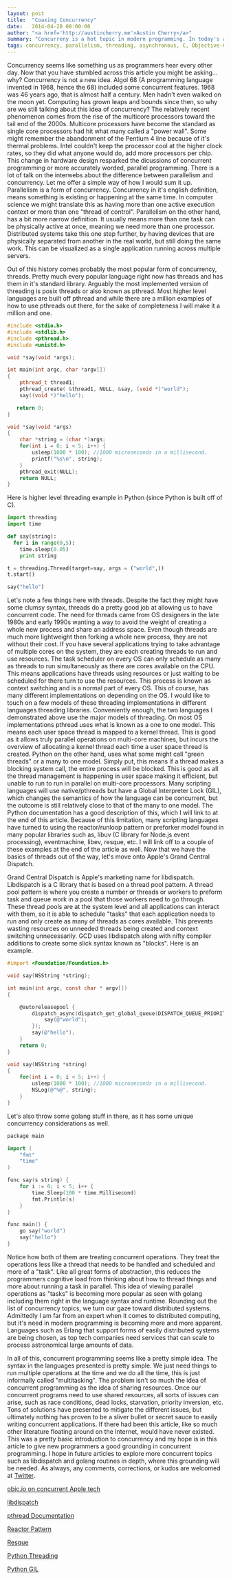 ```yaml
---
layout: post
title:  "Coaxing Concurrency"
date:   2014-04-28 08:00:00
author: "<a href='http://austincherry.me'>Austin Cherry</a>"
summary: "Concurreny is a hot topic in modern programming. In today's article we will cover some historical and possibly philosophical ideas behind concurrency. We will end our discussion with seeing how some of my favorite languages deal with the idea of concurrency."
tags: concurrency, parallelism, threading, asynchronous, C, Objective-C, Python, Go, Golang
---
```


Concurrency seems like something us as programmers hear every other day. Now that you have stumbled across this article you might be asking... why? Concurrency is not a new idea. Algol 68 (A programming language invented in 1968, hence the 68) included some concurrent features. 1968 was 46 years ago, that is almost half a century. Men hadn't even walked on the moon yet. Computing has grown leaps and bounds since then, so why are we still talking about this idea of concurrency? The relatively recent phenomenon comes from the rise of the multicore processors toward the tail end of the 2000s. Multicore processors have become the standard as single core processors had hit what many called a "power wall". Some might remember the abandonment of the Pentium 4 line because of it's thermal problems. Intel couldn't keep the processor cool at the higher clock rates, so they did what anyone would do, add more processors per chip. This change in hardware design resparked the dicussions of concurrent programming or more accurately worded, parallel programming. There is a lot of talk on the interwebs about the difference between parallelism and concurrency. Let me offer a simple way of how I would sum it up. Parallelism is a form of concurrency. Concurrency in it's english definition, means something is existing or happening at the same time. In computer science we might translate this as having more than one active execution context or more than one "thread of control". Parallelism on the other hand, has a bit more narrow definition. It usually means more than one task can be physically active at once, meaning we need more than one processor. Distributed systems take this one step further, by having devices that are physically separated from another in the real world, but still doing the same work. This can be visualized as a single application running across multiple servers.

Out of this history comes probably the most popular form of concurrency, threads. Pretty much every popular language right now has threads and has them in it's standard library. Arguably the most implemented version of threading is posix threads or also known as pthread. Most higher level languages are built off pthread and while there are a million examples of how to use pthreads out there, for the sake of completeness I will make it a million and one.

```cpp
#include <stdio.h>
#include <stdlib.h>
#include <pthread.h>
#include <unistd.h>

void *say(void *args);

int main(int argc, char *argv[])
{
    pthread_t thread1;
    pthread_create( &thread1, NULL, &say, (void *)"world");
    say((void *)"hello");

   return 0;
}

void *say(void *args)
{
    char *string = (char *)args;
    for(int i = 0; i < 5; i++) {
        usleep(1000 * 100); //1000 microseconds in a millisecond.
        printf("%s\n", string);
    }
    pthread_exit(NULL);
    return NULL;
}
```

Here is higher level threading example in Python (since Python is built off of C).

```python
import threading
import time

def say(string):
  for i in range(0,5):
    time.sleep(0.05)
    print string

t = threading.Thread(target=say, args = ("world",))
t.start()

say("hello")
```

 Let's note a few things here with threads. Despite the fact they might have some clumsy syntax, threads do a pretty good job at allowing us to have concurrent code. The need for threads came from OS designers in the late 1980s and early 1990s wanting a way to avoid the weight of creating a whole new process and share an address space. Even though threads are much more lightweight then forking a whole new process, they are not without their cost. If you have several applications trying to take advantage of multiple cores on the system, they are each creating threads to run and use resources. The task scheduler on every OS can only schedule as many as threads to run simultaneously as there are cores available on the CPU. This means applications have threads using resources or just waiting to be scheduled for there turn to use the resources. This process is known as context switching and is a normal part of every OS. This of course, has many different implementations on depending on the OS. I would like to touch on a few models of these threading implementations in different languages threading libraries. Conveniently enough, the two languages I demonstrated above use the major models of threading. On most OS implementations pthread uses what is known as a one to one model. This means each user space thread is mapped to a kernel thread. This is good as it allows truly parallel operations on multi-core machines, but incurs the overview of allocating a kernel thread each time a user space thread is created. Python on the other hand, uses what some might call "green threads" or a many to one model. Simply put, this means if a thread makes a blocking system call, the entire process will be blocked. This is good as all the thread management is happening in user space making it efficient, but unable to run to run in parallel on multi-core processors. Many scripting languages will use native/pthreads but have a Global Interpreter Lock (GIL), which changes the semantics of how the language can be concurrent, but the outcome is still relatively close to that of the many to one model. The Python documentation has a good description of this, which I will link to at the end of this article. Because of this limitation, many scripting languages have turned to using the reactor/runloop pattern or preforker model found in many popular libraries such as, libuv (C library for Node.js event processing), eventmachine, libev, resque, etc. I will link off to a couple of these examples at the end of the article as well. Now that we have the basics of threads out of the way, let's move onto Apple's Grand Central Dispatch.

Grand Central Dispatch is Apple's marketing name for libdispatch. Libdispatch is a C library that is based on a thread pool pattern. A thread pool pattern is where you create a number or threads or workers to preform task and queue work in a pool that those workers need to go through. These thread pools are at the system level and all applications can interact with them, so it is able to schedule "tasks" that each application needs to run and only create as many of threads as cores available. This prevents wasting resources on unneeded threads being created and context switching unnecessarily. GCD uses libdispatch along with nifty compiler additions to create some slick syntax known as "blocks". Here is an example.

```objective-c
#import <Foundation/Foundation.h>

void say(NSString *string);

int main(int argc, const char * argv[])
{

    @autoreleasepool {
        dispatch_async(dispatch_get_global_queue(DISPATCH_QUEUE_PRIORITY_DEFAULT, 0ul), ^{
            say(@"world");
        });
        say(@"hello");
    }
    return 0;
}

void say(NSString *string)
{
    for(int i = 0; i < 5; i++) {
        usleep(1000 * 100); //1000 microseconds in a millisecond.
        NSLog(@"%@", string);
    }
}
```

Let's also throw some golang stuff in there, as it has some unique concurrency considerations as well.

```cpp
package main

import (
    "fmt"
    "time"
)

func say(s string) {
    for i := 0; i < 5; i++ {
        time.Sleep(100 * time.Millisecond)
        fmt.Println(s)
    }
}

func main() {
    go say("world")
    say("hello")
}
```

Notice how both of them are treating concurrent operations. They treat the operations less like a thread that needs to be handled and scheduled and more of a "task". Like all great forms of abstraction, this reduces the programmers cognitive load from thinking about how to thread things and more about running a task in parallel. This idea of viewing parallel operations as "tasks" is becoming more popular as seen with golang including them right in the language syntax and runtime. Rounding out the list of concurrency topics, we turn our gaze toward distributed systems. Admittedly I am far from an expert when it comes to distributed computing, but it's need in modern programming is becoming more and more apparent. Languages such as Erlang that support forms of easily distributed systems are being chosen, as top tech companies need services that can scale to process astronomical large amounts of data.

In all of this, concurrent programming seems like a pretty simple idea. The syntax in the languages presented is pretty simple. We just need things to run multiple operations at the time and we do all the time, this is just informally called "multitasking". The problem isn't so much the idea of concurrent programming as the idea of sharing resources. Once our concurrent programs need to use shared resources, all sorts of issues can arise, such as race conditions, dead locks, starvation, priority inversion, etc. Tons of solutions have presented to mitigate the different issues, but ultimately nothing has proven to be a sliver bullet or secret sauce to easily writing concurrent applications. If there had been this article, like so much other literature floating around on the Internet, would have never existed. This was a pretty basic introduction to concurrency and my hope is in this article to give new programmers a good grounding in concurrent programming. I hope in future articles to explore more concurrent topics such as libdispatch and golang routines in depth, where this grounding will be needed. As always, any comments, corrections, or kudos are welcomed at [Twitter](https://twitter.com/AC_Macalister).

[objc.io on concurrent Apple tech](http://www.objc.io/issue-2/concurrency-apis-and-pitfalls.html)

[libdispatch](http://libdispatch.macosforge.org/)

[pthread Documentation](http://pubs.opengroup.org/onlinepubs/7908799/xsh/pthread.h.html)

[Reactor Pattern](http://en.wikipedia.org/wiki/Reactor_pattern)

[Resque](https://github.com/resque/resque)

[Python Threading](https://docs.python.org/2/library/threading.html)

[Python GIL](https://docs.python.org/2/glossary.html#term-global-interpreter-lock)